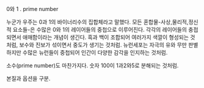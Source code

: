 0와 1 . prime number

누군가 우주는 0과 1의 바이너리수의 집합체라고 말했다. 모든 혼합물-사상,물리적,정신적 요소들-은 수많은 0와 1의 레이어들의 중첩으로 이루어진다. 각각의 레이어들의 충접되면서 애매함이라는 개념이 생긴다. 흑과 백이 조합되어 여러가지 색깔이 형성되는 것처럼, 보수와 진보가 섞이면서 중도가 생기는 것처럼. 뉴런세포는 자극의 유와 무만 판별하지만 수많은 뉴런들이 중첩되어 인간이 다양한 감각을 인지하는 것처럼.

소수(prime number)도 마찬가지다. 숫자 100이 1과2와5로 분해되는 것처럼.

본질과 옵션을 구분.
